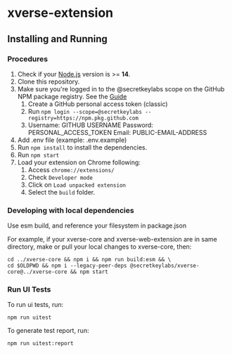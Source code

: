 # xverse-extension

## Installing and Running

### Procedures

1. Check if your [Node.js](https://nodejs.org/) version is >= **14**.
2. Clone this repository.
3. Make sure you're logged in to the @secretkeylabs scope on the GitHub NPM package registry. See the [Guide](https://docs.github.com/en/packages/working-with-a-github-packages-registry/working-with-the-npm-registry#authenticating-with-a-personal-access-token)
   1. Create a GitHub personal access token (classic)
   2. Run `npm login --scope=@secretkeylabs --registry=https://npm.pkg.github.com`
   3. Username: GITHUB USERNAME
      Password: PERSONAL_ACCESS_TOKEN
      Email: PUBLIC-EMAIL-ADDRESS
4. Add .env file (example: .env.example)
5. Run `npm install` to install the dependencies.
6. Run `npm start`
7. Load your extension on Chrome following:
   1. Access `chrome://extensions/`
   2. Check `Developer mode`
   3. Click on `Load unpacked extension`
   4. Select the `build` folder.

### Developing with local dependencies

Use esm build, and reference your filesystem in package.json

For example, if your xverse-core and xverse-web-extension are in same directory,
make or pull your local changes to xverse-core, then:

```
cd ../xverse-core && npm i && npm run build:esm && \
cd $OLDPWD && npm i --legacy-peer-deps @secretkeylabs/xverse-core@../xverse-core && npm start
```

### Run UI Tests
To run ui tests, run:
```
npm run uitest
```

To generate test report, run:
```
npm run uitest:report
```
